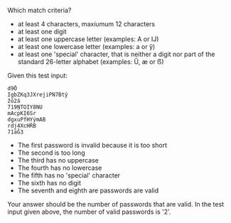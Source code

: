 Which match criteria?

- at least 4 characters, maxiumum 12 characters
- at least one digit
- at least one uppercase letter (examples: A or Ĳ)
- at least one lowercase letter (examples: a or ŷ)
- at least one 'special' character, that is neither a digit nor part of the standard 26-letter alphabet (examples: Ű, æ or ẞ)


Given this test input:
```
d9Ō
IgbZKq3JXrejiPN7Btŷ
žö2á
719ŅTOIY8NU
mAcpKI6Sr
dgxuPfHYýmAB
rdj4XcHŔB
71äĜ3
```

* The first password is invalid because it is too short
* The second is too long
* The third has no uppercase
* The fourth has no lowercase
* The fifth has no 'special' character
* The sixth has no digit
* The seventh and eighth are passwords are valid

Your answer should be the number of passwords that are valid. In the test input given above, the number of valid passwords is '2'.